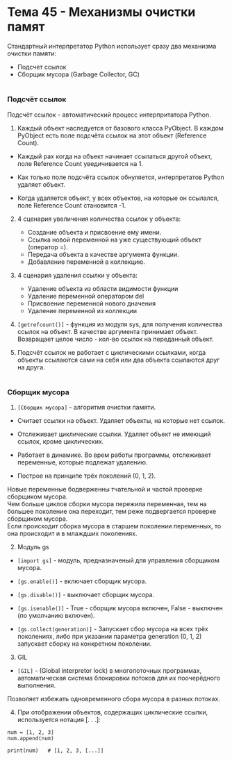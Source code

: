 # Тема 45 - Механизмы очистки памят

Стандартный интерпретатор Python использует сразу два механизма очистки памяти:

   - Подсчет ссылок
   - Сборщик мусора (Garbage Collector, GC)
#

### Подсчёт ссылок

Подсчёт ссылок - автоматический процесс интерпритатора Python.

1. Каждый объект наследуется от базового класса PyObject. В каждом PyObject есть поле подсчёта ссылок на этот объект (Reference Count).

- Каждый рах когда на объект начинает ссылаться другой объект, поле Reference Count уведичивается на 1.

- Как только поле подсчёта ссылок обнуляется, интерпретатов Python удаляет объект.

- Когда удаляется объект, у всех объектов, на которые он ссылался, поле Reference Count становится -1.

2. 4 сценария увеличения количества ссылок у объекта:

      - Создание объекта и присвоение ему имени.
      - Ссылка новой переменной на уже существующий объект (оператор =).
      - Передача объекта в качестве аргумента функции.
      - Добавление переменной в коллекцию.
  
3. 4 сценария удаления ссылки у объекта:

      - Удаление объекта из области видимости функции
      - Удаление переменной оператором del
      - Присвоение переменной нового дначения
      - Удаление переменной из коллекции
  
4. `[getrefcount()]` - функция из модуля sys, для получения количества ссылок на объект. В качестве аргумента принимает объект. Возвращает целое число - кол-во ссылок на переданный объект.

5. Подсчёт ссылок не работает с циклическими ссылками, когда объекты ссылаются сами на себя или два объекта ссылаются друг на друга.

#

### Сборщик мусора

1. `[Сборщик мусора]` - алгоритмя очистки памяти.

- Считает ссылки на объект. Удаляет объекты, на которые нет ссылок.

- Отслеживает циклические ссылки. Удаляет объект не имеющий ссылок, кроме циклических.

- Работает в динамике. Во врем работы программы, отслеживает переменные, которые подлежат удалению.

- Построе на принципе трёх поколений (0, 1, 2).

Новые переменные бодверженны тчательной и частой проверке сборщиком мусора.  
Чем больше циклов сборки мусора пережила переменная, тем на большее поколение она переходит, тем реже подвергается проверке сборщиком мусора.  
Если происходит сборка мусора в старшем поколении переменных, то она происходит и в млаждших поколениях.

2. Модуль gs

- `[import gs]` - модуль, предназначеный для управления сборщиком мусора.

- `[gs.enable()]` - включает сборщик мусора.
- `[gs.disable()]` - выключает сборщик мусора.
- `[gs.isenable()]` - True - сборщик мусора включен, False - выключен (по умолчанию включен).
- `[gs.collect(generation)]` - Запускает сбор мусора на всех трёх поколениях, либо при указании параметра generation (0, 1, 2) запускает сборку на конкретном поколении.

3. GIL

- `[GIL]` - (Global interpretor lock) в многопоточных программах, автоматическая система блокировки потоков для их поочерёдного выполнения.

Позволяет избежать одновременного сбора мусора в разных потоках.

4. При отображении объектов, содержащих циклические ссылки, используется нотация [. . .]:

```
num = [1, 2, 3]
num.append(num)

print(num)   # [1, 2, 3, [...]]
```










